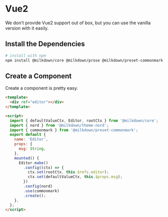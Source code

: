 # Vue2

We don't provide Vue2 support out of box, but you can use the vanilla version with it easily.

## Install the Dependencies

```bash
# install with npm
npm install @milkdown/core @milkdown/prose @milkdown/preset-commonmark @milkdown/theme-nord
```

## Create a Component

Create a component is pretty easy.

```html
<template>
  <div ref="editor"></div>
</template>

<script>
  import { defaultValueCtx, Editor, rootCtx } from '@milkdown/core';
  import { nord } from '@milkdown/theme-nord';
  import { commonmark } from '@milkdown/preset-commonmark';
  export default {
    name: 'Editor',
    props: {
      msg: String,
    },
    mounted() {
      Editor.make()
        .config((ctx) => {
          ctx.set(rootCtx, this.$refs.editor);
          ctx.set(defaultValueCtx, this.$props.msg);
        })
        .config(nord)
        .use(commonmark)
        .create();
    },
  };
</script>
```
